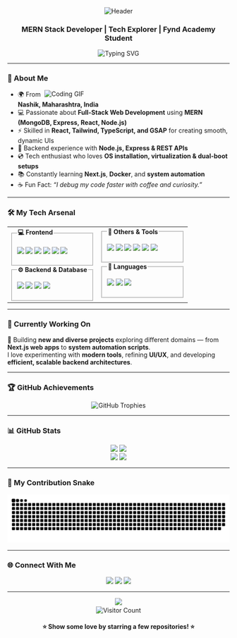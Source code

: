 <div align="center">
  <img src="https://capsule-render.vercel.app/api?type=waving&color=gradient&customColorList=2,12,18&height=250&section=header&text=Hey%20There!%20I'm%20Krishna%20Patil%20Rajput%20🚀&fontSize=50&fontAlignY=35&animation=twinkling&fontColor=fff" alt="Header"/>
</div>

<div align="center">
  <h3><b>MERN Stack Developer | Tech Explorer | Fynd Academy Student</b></h3>
  <img src="https://readme-typing-svg.demolab.com?font=Fira+Code&size=22&duration=3000&pause=1000&color=36BCF7&center=true&vCenter=true&multiline=true&width=700&height=80&lines=Full-Stack+Developer+from+India;Building+Interactive+Web+Apps;Exploring+Next.js,+Docker,+and+Automation;Always+Learning+Something+New!" alt="Typing SVG" />
</div>

---

### 💫 About Me
<img align="right" alt="Coding GIF" width="420" src="https://media.giphy.com/media/qgQUggAC3Pfv687qPC/giphy.gif">

- 🌍 From **Nashik, Maharashtra, India**  
- 💻 Passionate about **Full-Stack Web Development** using **MERN (MongoDB, Express, React, Node.js)**  
- ⚡ Skilled in **React, Tailwind, TypeScript, and GSAP** for creating smooth, dynamic UIs  
- 💾 Backend experience with **Node.js, Express & REST APIs**  
- 💿 Tech enthusiast who loves **OS installation, virtualization & dual-boot setups**  
- 📚 Constantly learning **Next.js**, **Docker**, and **system automation**  
- ☕ Fun Fact: *“I debug my code faster with coffee and curiosity.”*

---

### 🛠️ My Tech Arsenal

<table width="100%">
  <tr>
    <td valign="top" width="50%">
      <fieldset>
        <legend><strong>💻 Frontend</strong></legend>
        <p>
          <img src="https://img.shields.io/badge/React-%2361DAFB.svg?style=for-the-badge&logo=react&logoColor=black" />
          <img src="https://img.shields.io/badge/Next.js-000000?style=for-the-badge&logo=nextdotjs&logoColor=white" />
          <img src="https://img.shields.io/badge/Tailwind_CSS-38B2AC?style=for-the-badge&logo=tailwind-css&logoColor=white" />
          <img src="https://img.shields.io/badge/JavaScript-F7DF1E?style=for-the-badge&logo=javascript&logoColor=black" />
          <img src="https://img.shields.io/badge/TypeScript-007ACC?style=for-the-badge&logo=typescript&logoColor=white" />
          <img src="https://img.shields.io/badge/GSAP-88CE02?style=for-the-badge&logo=greensock&logoColor=white" />
        </p>
      </fieldset>
      <fieldset>
        <legend><strong>⚙️ Backend & Database</strong></legend>
        <p>
          <img src="https://img.shields.io/badge/Node.js-339933?style=for-the-badge&logo=node.js&logoColor=white" />
          <img src="https://img.shields.io/badge/Express.js-000000?style=for-the-badge&logo=express&logoColor=white" />
          <img src="https://img.shields.io/badge/MongoDB-4EA94B?style=for-the-badge&logo=mongodb&logoColor=white" />
          <img src="https://img.shields.io/badge/Postman-FF6C37?style=for-the-badge&logo=postman&logoColor=white" />
        </p>
      </fieldset>
    </td>
    <td valign="top" width="50%">
      <fieldset>
        <legend><strong>🧠 Others & Tools</strong></legend>
        <p>
          <img src="https://img.shields.io/badge/Git-F05033?style=for-the-badge&logo=git&logoColor=white" />
          <img src="https://img.shields.io/badge/GitHub-000000?style=for-the-badge&logo=github&logoColor=white" />
          <img src="https://img.shields.io/badge/VS%20Code-007ACC?style=for-the-badge&logo=visual-studio-code&logoColor=white" />
          <img src="https://img.shields.io/badge/Docker-2496ED?style=for-the-badge&logo=docker&logoColor=white" />
          <img src="https://img.shields.io/badge/Linux-000000?style=for-the-badge&logo=linux&logoColor=white" />
          <img src="https://img.shields.io/badge/VirtualBox-183A61?style=for-the-badge&logo=virtualbox&logoColor=white" />
        </p>
      </fieldset>
      <fieldset>
        <legend><strong>💬 Languages</strong></legend>
        <p>
          <img src="https://img.shields.io/badge/C-00599C?style=for-the-badge&logo=c&logoColor=white" />
          <img src="https://img.shields.io/badge/Python-3776AB?style=for-the-badge&logo=python&logoColor=white" />
          <img src="https://img.shields.io/badge/Bash_Scripting-4EAA25?style=for-the-badge&logo=gnu-bash&logoColor=white" />
        </p>
      </fieldset>
    </td>
  </tr>
</table>

---

### 🌱 Currently Working On

🚀 Building **new and diverse projects** exploring different domains — from **Next.js web apps** to **system automation scripts**.  
I love experimenting with **modern tools**, refining **UI/UX**, and developing **efficient, scalable backend architectures**.

---

### 🏆 GitHub Achievements

<div align="center">
  <img src="https://github-profile-trophy.vercel.app/?username=Krishna67890&theme=tokyonight&margin-w=15&margin-h=15&no-frame=true" alt="GitHub Trophies" />
</div>

---

### 📊 GitHub Stats

<div align="center">
  <img src="https://github-readme-stats.vercel.app/api?username=Krishna67890&theme=tokyonight&hide_border=true&include_all_commits=true&count_private=true&show_icons=true&rank_icon=github" height="192px"/>
  <img src="https://nirzak-streak-stats.vercel.app/?user=Krishna67890&theme=tokyonight&hide_border=true" height="192px"/>
  <br>
  <img src="https://github-readme-stats.vercel.app/api/top-langs/?username=Krishna67890&theme=tokyonight&hide_border=true&layout=compact&langs_count=8" height="192px"/>
  <img src="https://github-readme-activity-graph.vercel.app/graph?username=Krishna67890&theme=tokyo-night&hide_border=true&custom_title=Contribution%20Graph" height="192px"/>
</div>

---

### 🐍 My Contribution Snake
<div align="center">
  <img src="https://raw.githubusercontent.com/platane/snk/output/github-contribution-grid-snake-dark.svg" alt="snake animation" />
</div>

---

### 🌐 Connect With Me
<div align="center">
  <a href="https://krishnablogy.blogspot.com/"><img src="https://img.shields.io/badge/🌐%20Blog-krishnablogy.blogspot.com-blue?style=for-the-badge" /></a>
  <a href="https://github.com/Krishna67890"><img src="https://img.shields.io/badge/GitHub-Krishna67890-black?style=for-the-badge&logo=github" /></a>
  <a href="https://www.linkedin.com/in/krishna-patil-rajput-b66b03340"><img src="https://img.shields.io/badge/LinkedIn-Krishna%20Patil%20Rajput-blue?style=for-the-badge&logo=linkedin" /></a>
</div>

---

<div align="center">
  <img src="https://capsule-render.vercel.app/api?type=waving&color=gradient&customColorList=2,12,18&height=100&section=footer" />
  <br>
  <img src="https://visitcount.itsvg.in/api?id=Krishna67890&icon=2&color=6" alt="Visitor Count"/>
  <br>
  <h4>⭐ Show some love by starring a few repositories! ⭐</h4>
</div>
